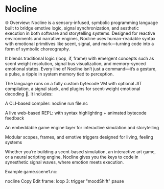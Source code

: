# Nocline

🌐 Overview:
Nocline is a sensory-infused, symbolic programming language built to bridge emotive logic, signal synchronization, and aesthetic execution in both software and storytelling systems. Designed for reactive environments and narrative engines, Nocline uses human-readable syntax with emotional primitives like scent, signal, and mark—turning code into a form of symbolic choreography.

It blends traditional logic (loop, if, frame) with emergent concepts such as scent weight resolution, signal bus visualization, and memory-synced emotional states. Every line of Nocline isn’t just a command—it’s a gesture, a pulse, a ripple in system memory tied to perception.

The language runs on a fully custom bytecode VM with optional JIT compilation, a signal stack, and plugins for scent-weight emotional decoding 💮. It includes:

A CLI-based compiler: nocline run file.nc

A live web-based REPL: with syntax highlighting + animated bytecode feedback

An embeddable game engine layer for interactive simulation and storytelling

Modular scopes, frames, and emotive triggers designed for living, feeling systems

Whether you’re building a scent-based simulation, an interactive art game, or a neural scripting engine, Nocline gives you the keys to code in synesthetic signal waves, where emotion meets execution.

Example game.scene1.nc:

nocline
Copy
Edit
frame:
    loop 3:
        trigger "moodShift"
        pause
